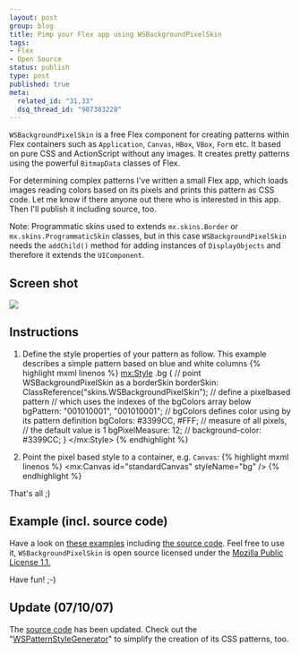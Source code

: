 ```yaml
--- 
layout: post
group: blog
title: Pimp your Flex app using WSBackgroundPixelSkin
tags: 
- Flex
- Open Source
status: publish
type: post
published: true
meta: 
  related_id: "31,33"
  dsq_thread_id: "987383228"
---
```


`WSBackgroundPixelSkin` is a free Flex component for creating patterns within Flex containers such as `Application`, `Canvas`, `HBox`, `VBox`, `Form` etc. It based on pure CSS and ActionScript without any images. It creates pretty patterns using the powerful `BitmapData` classes of Flex.

<!--more-->

For determining complex patterns I've written a small Flex app, which loads images reading colors based on its pixels and prints this pattern as CSS code. Let me know if there anyone out there who is interested in this app. Then I'll publish it including source, too.

Note: Programmatic skins used to extends `mx.skins.Border` or `mx.skins.ProgrammaticSkin` classes, but in this case `WSBackgroundPixelSkin` needs the `addChild()` method for adding instances of `DisplayObjects` and therefore it extends the `UIComponent`.

## Screen shot

[![](/blog/uploads/2007/07/06/screenShotWSGPixelSkin.png)](/blog/uploads/2007/07/06/WSBackgroundPixelSkinExample.html)

## Instructions

1) Define the style properties of your pattern as follow. This example describes a simple pattern based on blue and white columns
{% highlight mxml linenos %}
<mx:Style>
	.bg
	{
		// point WSBackgroundPixelSkin as a borderSkin
		borderSkin: ClassReference("skins.WSBackgroundPixelSkin");
		// define a pixelbased pattern
		// which uses the indexes of the bgColors array	below
		bgPattern: 	"001010001",
					"001010001";
		// bgColors defines color using by its pattern definition
		bgColors: #3399CC, #FFF;
		// measure of all pixels,
		// the default value is 1
		bgPixelMeasure: 12;
		//
		background-color: #3399CC;
	}
</mx:Style>
{% endhighlight %}

2) Point the pixel based style to a container, e.g. `Canvas`:
{% highlight mxml linenos %}
<mx:Canvas id="standardCanvas"
	styleName="bg" />
{% endhighlight %}

That's all ;)

## Example (incl. source code)

Have a look on [these examples](/blog/uploads/2007/07/06/WSBackgroundPixelSkinExample.html) including [the source code](blog/uploads/2007/07/06/srcview/index.html). Feel free to use it, `WSBackgroundPixelSkin` is open source licensed under the [Mozilla Public License 1.1.](http://www.mozilla.org/MPL/MPL-1.1.html)

Have fun! ;-)

## Update (07/10/07)

The [source code](/blog/uploads/2007/07/06/srcview/index.html) has been updated. Check out the "[WSPatternStyleGenerator](/blog/2007/07/10/wspatternstylegenerator-for-using-wsbackgroundpixelskin/)" to simplify the creation of its CSS patterns, too.
